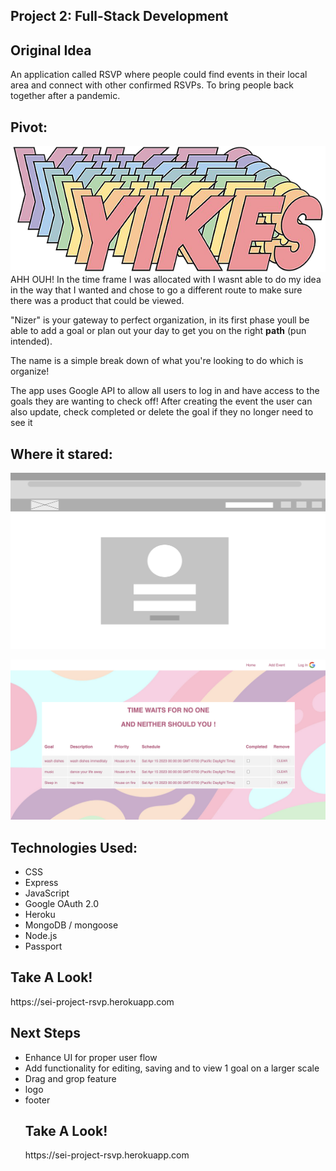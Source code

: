 <h2>Project 2: Full-Stack Development</h2>
<h2>Original Idea</h2>
An application called RSVP where people could find events in their local area and connect with other confirmed RSVPs. To bring people back together after a pandemic.

<h2>Pivot:</h2>

![yikes](./public/images/yikes.png)<br>
AHH OUH! In the time frame I was allocated with I wasnt able to do my idea in the way that I wanted and chose to go a different route to make sure there was a product that could be viewed.

<p>"Nizer" is your gateway to perfect organization, in its first phase youll be able to add a goal or plan out your day to get you on the right <b>path</b> (pun intended).<br>

The name is a simple break down of what you're looking to do which is organize!<br>


The app uses Google API to allow all users to log in and have access to the goals they are wanting to check off! After creating the event the user can also update, check completed or delete the goal if they no longer need to see it
</p>


<h2>Where it stared:</h2>

![wireframe](./public/images/w1.png)  

![view page](./public/images/goal.png)  
<h2>Technologies Used:</h2>
<ul>
<li>CSS</li>
<li>Express</li>
<li>JavaScript</li>
<li>Google OAuth 2.0</li>
<li>Heroku</li>
<li>MongoDB / mongoose</li>
<li>Node.js</li>
<li>Passport</li>
</ul>
<h2>Take A Look!</h2>
https://sei-project-rsvp.herokuapp.com

<h2>Next Steps</h2>
<ul>
<li> Enhance UI for proper user flow</li>
<li> Add functionality for editing, saving and to view 1 goal on a larger scale</li>
<li>Drag and grop feature</li>
<li>logo</logo>
<li>footer</li>

<h2>Take A Look!</h2>
https://sei-project-rsvp.herokuapp.com